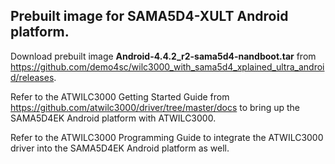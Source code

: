 ## Prebuilt image for SAMA5D4-XULT Android platform. 
Download prebuilt image **Android-4.4.2_r2-sama5d4-nandboot.tar** from <https://github.com/demo4sc/wilc3000_with_sama5d4_xplained_ultra_android/releases>.

Refer to the ATWILC3000 Getting Started Guide from <https://github.com/atwilc3000/driver/tree/master/docs> to bring up the SAMA5D4EK Android platform with ATWILC3000. 

Refer to the ATWILC3000 Programming Guide to integrate the ATWILC3000 driver into the SAMA5D4EK Android platform as well. 
